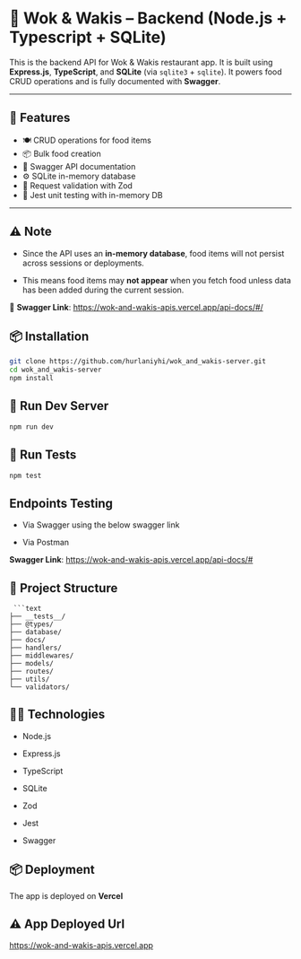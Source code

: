 # 🥢 Wok & Wakis – Backend (Node.js + Typescript + SQLite)

This is the backend API for Wok & Wakis restaurant app. It is built using **Express.js**, **TypeScript**, and **SQLite** (via `sqlite3` + `sqlite`). It powers food CRUD operations and is fully documented with **Swagger**.

---

## 🚀 Features

- 🍽 CRUD operations for food items
- 📦 Bulk food creation
- 📘 Swagger API documentation
- ⚙️ SQLite in-memory database
- 🔐 Request validation with Zod
- 🧪 Jest unit testing with in-memory DB

---


## ⚠️ Note
- Since the API uses an **in-memory database**, food items will not persist across sessions or deployments.

- This means food items may **not appear** when you fetch food unless data has been added during the current session.


🔗 **Swagger Link**: https://wok-and-wakis-apis.vercel.app/api-docs/#/


## 📦 Installation

```bash
git clone https://github.com/hurlaniyhi/wok_and_wakis-server.git
cd wok_and_wakis-server
npm install
```


## 🧪 Run Dev Server

```bash
npm run dev
```


## 🧪 Run Tests

```bash
npm test
```


## Endpoints Testing

- Via Swagger using the below swagger link 

- Via Postman

**Swagger Link**: https://wok-and-wakis-apis.vercel.app/api-docs/#



## 🧰 Project Structure

<pre lang="text"><code> ```text
├── __tests__/
├── @types/
├── database/
├── docs/
├── handlers/
├── middlewares/
├── models/
├── routes/
├── utils/
└── validators/
</code></pre>


## 🧑‍💻 Technologies

- Node.js

- Express.js

- TypeScript

- SQLite

- Zod

- Jest

- Swagger


## 📦 Deployment

The app is deployed on **Vercel**

## ⚠️ App Deployed Url

https://wok-and-wakis-apis.vercel.app